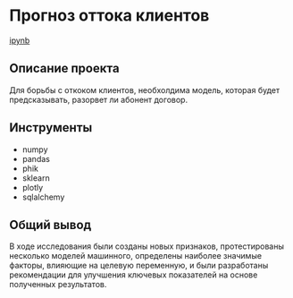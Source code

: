 # Прогноз оттока клиентов

[ipynb](https://github.com/AlexBu99/Portfolio/blob/main/%D0%9F%D1%80%D0%BE%D0%B3%D0%BD%D0%BE%D0%B7%20%D0%BE%D1%82%D1%82%D0%BE%D0%BA%D0%B0%20%D0%BA%D0%BB%D0%B8%D0%B5%D0%BD%D1%82%D0%BE%D0%B2/%D0%9F%D1%80%D0%BE%D0%B3%D0%BD%D0%BE%D0%B7%20%D0%BE%D1%82%D1%82%D0%BE%D0%BA%D0%B0%20%D0%BA%D0%BB%D0%B8%D0%B5%D0%BD%D1%82%D0%BE%D0%B2.ipynb)

## Описание проекта

Для борьбы с откоком клиентов, необхолдима модель, которая будет предсказывать, разорвет ли абонент договор.

## Инструменты

- numpy 
- pandas 
- phik
- sklearn
- plotly
- sqlalchemy
  
## Общий вывод

В ходе исследования были созданы новых признаков, протестированы несколько моделей машинного, определены наиболее значимые факторы, влияющие на целевую переменную, и были разработаны рекомендации для улучшения ключевых показателей на основе полученных результатов.
